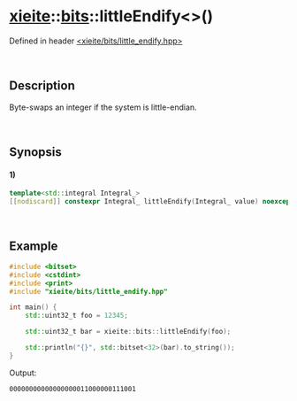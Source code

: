 # [xieite](../../xieite.md)\:\:[bits](../../bits.md)\:\:littleEndify\<\>\(\)
Defined in header [<xieite/bits/little_endify.hpp>](../../../include/xieite/bits/little_endify.hpp)

&nbsp;

## Description
Byte-swaps an integer if the system is little-endian.

&nbsp;

## Synopsis
#### 1)
```cpp
template<std::integral Integral_>
[[nodiscard]] constexpr Integral_ littleEndify(Integral_ value) noexcept;
```

&nbsp;

## Example
```cpp
#include <bitset>
#include <cstdint>
#include <print>
#include "xieite/bits/little_endify.hpp"

int main() {
    std::uint32_t foo = 12345;

    std::uint32_t bar = xieite::bits::littleEndify(foo);

    std::println("{}", std::bitset<32>(bar).to_string());
}
```
Output:
```
00000000000000000011000000111001
```
